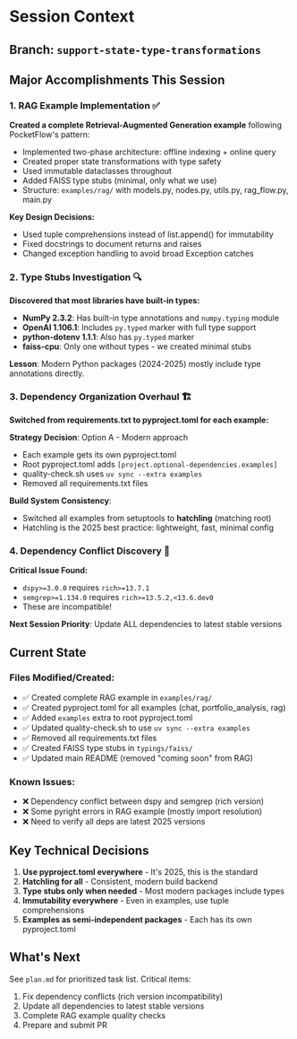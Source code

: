 # Session Context

## Branch: `support-state-type-transformations`

## Major Accomplishments This Session

### 1. RAG Example Implementation ✅
**Created a complete Retrieval-Augmented Generation example** following PocketFlow's pattern:
- Implemented two-phase architecture: offline indexing + online query
- Created proper state transformations with type safety
- Used immutable dataclasses throughout
- Added FAISS type stubs (minimal, only what we use)
- Structure: `examples/rag/` with models.py, nodes.py, utils.py, rag_flow.py, main.py

**Key Design Decisions:**
- Used tuple comprehensions instead of list.append() for immutability
- Fixed docstrings to document returns and raises
- Changed exception handling to avoid broad Exception catches

### 2. Type Stubs Investigation 🔍
**Discovered that most libraries have built-in types:**
- **NumPy 2.3.2**: Has built-in type annotations and `numpy.typing` module
- **OpenAI 1.106.1**: Includes `py.typed` marker with full type support
- **python-dotenv 1.1.1**: Also has `py.typed` marker
- **faiss-cpu**: Only one without types - we created minimal stubs

**Lesson**: Modern Python packages (2024-2025) mostly include type annotations directly.

### 3. Dependency Organization Overhaul 🏗️
**Switched from requirements.txt to pyproject.toml for each example:**

**Strategy Decision**: Option A - Modern approach
- Each example gets its own pyproject.toml
- Root pyproject.toml adds `[project.optional-dependencies.examples]`
- quality-check.sh uses `uv sync --extra examples`
- Removed all requirements.txt files

**Build System Consistency**: 
- Switched all examples from setuptools to **hatchling** (matching root)
- Hatchling is the 2025 best practice: lightweight, fast, minimal config

### 4. Dependency Conflict Discovery 🚨
**Critical Issue Found:**
- `dspy>=3.0.0` requires `rich>=13.7.1`
- `semgrep>=1.134.0` requires `rich>=13.5.2,<13.6.dev0`
- These are incompatible!

**Next Session Priority**: Update ALL dependencies to latest stable versions

## Current State

### Files Modified/Created:
- ✅ Created complete RAG example in `examples/rag/`
- ✅ Created pyproject.toml for all examples (chat, portfolio_analysis, rag)
- ✅ Added `examples` extra to root pyproject.toml
- ✅ Updated quality-check.sh to use `uv sync --extra examples`
- ✅ Removed all requirements.txt files
- ✅ Created FAISS type stubs in `typings/faiss/`
- ✅ Updated main README (removed "coming soon" from RAG)

### Known Issues:
- ❌ Dependency conflict between dspy and semgrep (rich version)
- ❌ Some pyright errors in RAG example (mostly import resolution)
- ❌ Need to verify all deps are latest 2025 versions

## Key Technical Decisions

1. **Use pyproject.toml everywhere** - It's 2025, this is the standard
2. **Hatchling for all** - Consistent, modern build backend
3. **Type stubs only when needed** - Most modern packages include types
4. **Immutability everywhere** - Even in examples, use tuple comprehensions
5. **Examples as semi-independent packages** - Each has its own pyproject.toml

## What's Next

See `plan.md` for prioritized task list. Critical items:
1. Fix dependency conflicts (rich version incompatibility)
2. Update all dependencies to latest stable versions
3. Complete RAG example quality checks
4. Prepare and submit PR